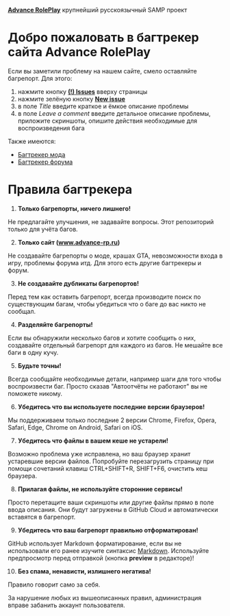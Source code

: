
**[Advance RolePlay](https://www.advance-rp.ru)** крупнейший русскоязычный SAMP проект

# Добро пожаловать в багтрекер сайта Advance RolePlay

Если вы заметили проблему на нашем сайте, смело оставляйте багрепорт. Для этого:

1. нажмите кнопку [**(!) Issues**](https://github.com/AdvanceRoleplay/site-bugs/issues) вверху страницы
2. нажмите зелёную кнопку [**New issue**](https://github.com/AdvanceRoleplay/site-bugs/issues/new)
3. в поле *Title* введите краткое и ёмкое описание проблемы
4. в поле *Leave a comment* введите детальное описание проблемы, приложите скриншоты, опишите действия необходимые для воспроизведения бага

Также имеются:

* [Багтрекер мода](https://github.com/AdvanceRoleplay/mods-bugs)
* [Багтрекер форума](https://github.com/AdvanceRoleplay/forum-bugs)


# Правила багтрекера

1. **Только багрепорты, ничего лишнего!**

  Не предлагайте улучшения, не задавайте вопросы. Этот репозиторий только для учёта багов.
    
2. **Только сайт (www.advance-rp.ru)**
   
  Не создавайте багрепорты о моде, крашах GTA, невозможности входа в игру, проблемы форума итд. Для этого есть другие багтрекеры и форум.

3. **Не создавайте дубликаты багрепортов!**

  Перед тем как оставить багрепорт, всегда производите поиск по существующим багам, чтобы убедиться что о баге до вас никто не сообщал.

4. **Разделяйте багрепорты!**

  Если вы обнаружили несколько багов и хотите сообщить о них, создавайте отдельный багрепорт для каждого из багов. Не мешайте все баги в одну кучу.

5. **Будьте точны!**

  Всегда сообщайте необходимые детали, например шаги для того чтобы воспроизвести баг. Просто сказав "Автоотчёты не работают" вы не поможете никому.

6. **Убедитесь что вы используете последние версии браузеров!**

  Мы поддерживаем только последние 2 версии Chrome, Firefox, Opera, Safari, Edge, Chrome on Android, Safari on iOS.
  
7. **Убедитесь что файлы в вашем кеше не устарели!**

  Возможно проблема уже исправлена, но ваш браузер хранит устаревшие версии файлов. Попробуйте перезагрузить страницу при помощи сочетаний клавиш CTRL+SHIFT+R, SHIFT+F6, очистить кеш браузера.

8. **Прилагая файлы, не используйте сторонние сервисы!**

  Просто перетащите ваши скриншоты или другие файлы прямо в поле ввода описания. Они будут загружены в GitHub Cloud и автоматически вставятся в багрепорт.

9. **Убедитесь что ваш багрепорт правильно отформатирован!**

  GitHub использует Markdown форматирование, если вы не использовали его ранее изучите синтаксис [Markdown](https://xakep.ru/2013/08/30/markdown-fisrt-steps/). Используйте предпросмотр перед отправкой (кнопка **preview** в редакторе)!

10. **Без спама, ненависти, излишнего негатива!**

  Правило говорит само за себя.
  
За нарушение любых из вышеописанных правил, администрация вправе забанить аккаунт пользователя.
